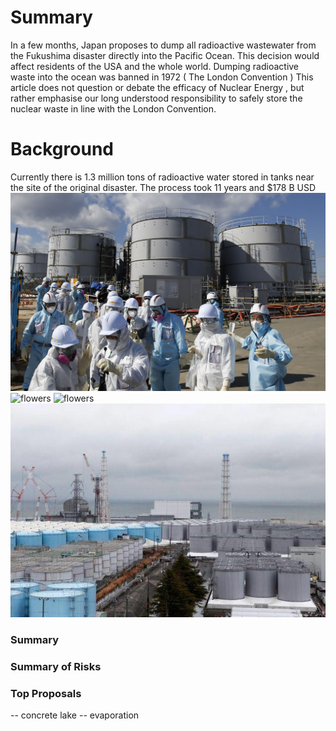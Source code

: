 
# Summary
In a few months, Japan proposes to dump all radioactive wastewater from the Fukushima disaster directly into the Pacific Ocean.
This decision would affect residents of the USA and the whole world. Dumping radioactive waste into the ocean was banned in 1972 ( The London Convention )
This article does not question or debate the efficacy of Nuclear Energy , but rather emphasise our long understood responsibility to safely store the nuclear waste in line with the London Convention. 

# Background
Currently there is 1.3 million tons of radioactive water stored in tanks near the site of the original disaster. The process took 11 years and $178 B USD 
![flowers](docs/assets/img/flowers.jpg)
![flowers](docs/assets/img/simulation.jpg)
![flowers](docs/assets/img/watertanks.jpg)
![flowers](docs/assets/img/watertanks2.jpg)
### Summary 





### Summary of Risks


### Top Proposals 
-- concrete lake
-- evaporation

